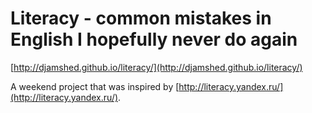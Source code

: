 Literacy - common mistakes in English I hopefully never do again
=========

[http://djamshed.github.io/literacy/](http://djamshed.github.io/literacy/)

A weekend project that was inspired by [http://literacy.yandex.ru/](http://literacy.yandex.ru/).